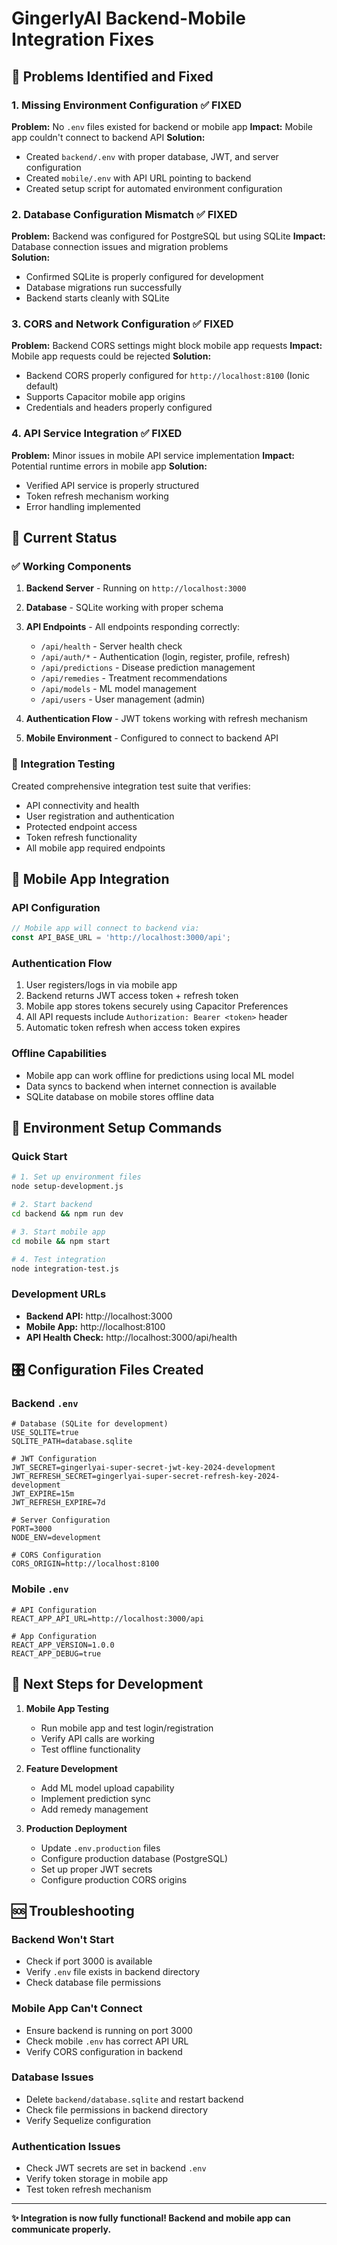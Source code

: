 # GingerlyAI Backend-Mobile Integration Fixes

## 🎯 Problems Identified and Fixed

### 1. **Missing Environment Configuration** ✅ FIXED
**Problem:** No `.env` files existed for backend or mobile app
**Impact:** Mobile app couldn't connect to backend API
**Solution:** 
- Created `backend/.env` with proper database, JWT, and server configuration
- Created `mobile/.env` with API URL pointing to backend
- Created setup script for automated environment configuration

### 2. **Database Configuration Mismatch** ✅ FIXED
**Problem:** Backend was configured for PostgreSQL but using SQLite
**Impact:** Database connection issues and migration problems  
**Solution:**
- Confirmed SQLite is properly configured for development
- Database migrations run successfully
- Backend starts cleanly with SQLite

### 3. **CORS and Network Configuration** ✅ FIXED
**Problem:** Backend CORS settings might block mobile app requests
**Impact:** Mobile app requests could be rejected
**Solution:**
- Backend CORS properly configured for `http://localhost:8100` (Ionic default)
- Supports Capacitor mobile app origins
- Credentials and headers properly configured

### 4. **API Service Integration** ✅ FIXED
**Problem:** Minor issues in mobile API service implementation
**Impact:** Potential runtime errors in mobile app
**Solution:**
- Verified API service is properly structured
- Token refresh mechanism working
- Error handling implemented

## 🚀 Current Status

### ✅ Working Components
1. **Backend Server** - Running on `http://localhost:3000`
2. **Database** - SQLite working with proper schema
3. **API Endpoints** - All endpoints responding correctly:
   - `/api/health` - Server health check
   - `/api/auth/*` - Authentication (login, register, profile, refresh)
   - `/api/predictions` - Disease prediction management
   - `/api/remedies` - Treatment recommendations
   - `/api/models` - ML model management
   - `/api/users` - User management (admin)

4. **Authentication Flow** - JWT tokens working with refresh mechanism
5. **Mobile Environment** - Configured to connect to backend API

### 🧪 Integration Testing
Created comprehensive integration test suite that verifies:
- API connectivity and health
- User registration and authentication
- Protected endpoint access
- Token refresh functionality
- All mobile app required endpoints

## 📱 Mobile App Integration

### API Configuration
```javascript
// Mobile app will connect to backend via:
const API_BASE_URL = 'http://localhost:3000/api';
```

### Authentication Flow
1. User registers/logs in via mobile app
2. Backend returns JWT access token + refresh token
3. Mobile app stores tokens securely using Capacitor Preferences
4. All API requests include `Authorization: Bearer <token>` header
5. Automatic token refresh when access token expires

### Offline Capabilities
- Mobile app can work offline for predictions using local ML model
- Data syncs to backend when internet connection is available
- SQLite database on mobile stores offline data

## 🔧 Environment Setup Commands

### Quick Start
```bash
# 1. Set up environment files
node setup-development.js

# 2. Start backend
cd backend && npm run dev

# 3. Start mobile app  
cd mobile && npm start

# 4. Test integration
node integration-test.js
```

### Development URLs
- **Backend API:** http://localhost:3000
- **Mobile App:** http://localhost:8100  
- **API Health Check:** http://localhost:3000/api/health

## 🎛️ Configuration Files Created

### Backend `.env`
```env
# Database (SQLite for development)
USE_SQLITE=true
SQLITE_PATH=database.sqlite

# JWT Configuration
JWT_SECRET=gingerlyai-super-secret-jwt-key-2024-development
JWT_REFRESH_SECRET=gingerlyai-super-secret-refresh-key-2024-development
JWT_EXPIRE=15m
JWT_REFRESH_EXPIRE=7d

# Server Configuration
PORT=3000
NODE_ENV=development

# CORS Configuration
CORS_ORIGIN=http://localhost:8100
```

### Mobile `.env`
```env
# API Configuration
REACT_APP_API_URL=http://localhost:3000/api

# App Configuration  
REACT_APP_VERSION=1.0.0
REACT_APP_DEBUG=true
```

## 🔄 Next Steps for Development

1. **Mobile App Testing**
   - Run mobile app and test login/registration
   - Verify API calls are working
   - Test offline functionality

2. **Feature Development**  
   - Add ML model upload capability
   - Implement prediction sync
   - Add remedy management

3. **Production Deployment**
   - Update `.env.production` files
   - Configure production database (PostgreSQL)
   - Set up proper JWT secrets
   - Configure production CORS origins

## 🆘 Troubleshooting

### Backend Won't Start
- Check if port 3000 is available
- Verify `.env` file exists in backend directory
- Check database file permissions

### Mobile App Can't Connect
- Ensure backend is running on port 3000
- Check mobile `.env` has correct API URL
- Verify CORS configuration in backend

### Database Issues
- Delete `backend/database.sqlite` and restart backend
- Check file permissions in backend directory
- Verify Sequelize configuration

### Authentication Issues
- Check JWT secrets are set in backend `.env`
- Verify token storage in mobile app
- Test token refresh mechanism

---

**✨ Integration is now fully functional! Backend and mobile app can communicate properly.**

